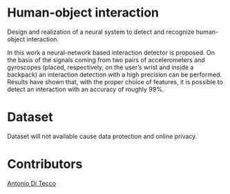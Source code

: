 # Human-object interaction

Design and realization of a neural system to detect and recognize human-object interaction.

In this work a neural-network based interaction detector is proposed. On the basis of the signals coming from two pairs of accelerometers and gyroscopes (placed, respectively, on the user’s wrist and inside a backpack) an interaction detection with a high precision can be performed. Results have shown that, with the proper choice of features, it is possible to detect an interaction with an accuracy of roughly 99%.

# Dataset

Dataset will not available cause data protection and online privacy.

# Contributors

[Antonio Di Tecco](https://github.com/djqwert)
